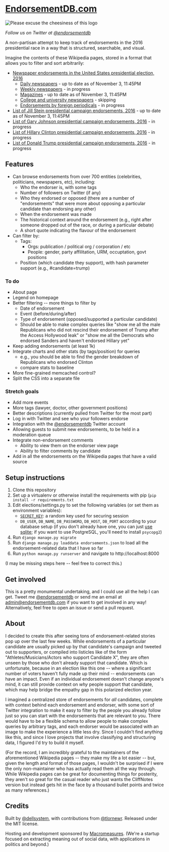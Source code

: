 # [EndorsementDB.com]

![Please excuse the cheesiness of this logo][logo]

_Follow us on Twitter at [@endorsementdb]_

A non-partisan attempt to keep track of endorsements in the 2016 presidential
race in a way that is structured, searchable, and visual.

Imagine the contents of these Wikipedia pages, stored in a format that allows
you to filter and sort arbitrarily:

*   [Newspaper endorsements in the United States presidential election, 2016](https://en.wikipedia.org/wiki/Newspaper_endorsements_in_the_United_States_presidential_election,_2016)
    *   [Daily newspapers](https://en.wikipedia.org/wiki/Newspaper_endorsements_in_the_United_States_presidential_election,_2016#Daily_newspapers) - up to date as of November 3, 11:45PM
    *   [Weekly newspapers](https://en.wikipedia.org/wiki/Newspaper_endorsements_in_the_United_States_presidential_election,_2016#Weekly_newspapers) - in progress
    *   [Magazines](https://en.wikipedia.org/wiki/Newspaper_endorsements_in_the_United_States_presidential_election,_2016#Magazines) - up to date as of November 3, 11:45PM
    *   [College and university newspapers](https://en.wikipedia.org/wiki/Newspaper_endorsements_in_the_United_States_presidential_election,_2016#College_and_university_newspapers) - skipping
    *   [Endorsements by foreign periodicals](https://en.wikipedia.org/wiki/Newspaper_endorsements_in_the_United_States_presidential_election,_2016#Foreign_newspapers_and_magazines) - in progress
*   [List of Jill Stein presidential campaign endorsements, 2016](https://en.wikipedia.org/wiki/List_of_Jill_Stein_presidential_campaign_endorsements,_2016) - up to date as of November 3, 11:45PM
*   [List of Gary Johnson presidential campaign endorsements, 2016](https://en.wikipedia.org/wiki/List_of_Gary_Johnson_presidential_campaign_endorsements,_2016) - in progress
*   [List of Hillary Clinton presidential campaign endorsements, 2016](https://en.wikipedia.org/wiki/List_of_Hillary_Clinton_presidential_campaign_endorsements,_2016) - in progress
*   [List of Donald Trump presidential campaign endorsements, 2016](https://en.wikipedia.org/wiki/List_of_Donald_Trump_presidential_campaign_endorsements,_2016) - in progress

## Features

* Can browse endorsements from over 700 entities (celebrities, politicians,
  newspapers, etc), including:
  * Who the endorser is, with some tags
  * Number of followers on Twitter (if any)
  * Who they endorsed or opposed (there are a number of "endorsements" that
    were more about opposing a particular candidate than endorsing any other)
  * When the endorsement was made
  * The historical context around the endorsement (e.g., right after someone
    dropped out of the race, or during a particular debate)
  * A short quote indicating the flavour of the endorsement
* Can filter by:
  * Tags:
    * Orgs: publication / political org / corporation / etc
    * People: gender, party affilitation, URM, occuptation, govt positions
  * Position (which candidate they support), with hash parameter
    support (e.g., #candidate=trump)

### To do

* About page
* Legend on homepage
* Better filtering -- more things to filter by
  * Date of endorsement
  * Event (before/during/after)
  * Type of endorsement (opposed/supported a particular candidate)
  * Should be able to make complex queries like "show me all the male
    Republicans who did not rescind their endorsement of Trump after the
    Access Hollywood leak" or "show me all the Democrats who endorsed Sanders
    and haven't endorsed Hillary yet"
* Keep adding endorsements (at least 1k)
* Integrate charts and other stats (by tags/position) for queries
  * e.g., you should be able to find the gender breakdown of Republicans who
    endorsed Clinton
  * compare stats to baseline
* More fine-grained memcached control?
* Split the CSS into a separate file

### Stretch goals

* Add more events
* More tags (lawyer, doctor, other government positions)
* Better descriptions (currently pulled from Twitter for the most part)
* Log in with Twitter and see who your followers endorse
* Integration with the [@endorsementdb] Twitter account
* Allowing guests to submit new endorsements, to be held in a moderation queue
* Integrate non-endorsement comments
  * Ability to view them on the endorser view page
  * Ability to filter comments by candidate
* Add in all the endorsements on the Wikipedia pages that have a valid source

## Setup instructions

1. Clone this repository
2. Set up a virtualenv or otherwise install the requirements with pip (`pip
   install -r requirements.txt`
3. Edit elections/settings.py to set the following variables (or set them as
   environment variables):
   * [`SECRET_KEY`][SECRET_KEY]: a random key used for securing session
   * `DB_USER`, `DB_NAME`, `DB_PASSWORD`, `DB_HOST`, `DB_PORT` according to
     your database setup (if you don't already have one, you can just [use
     sqlite]; if you want to use PostgreSQL, you'll need to install `psycopg2`)
4. Run `django manage.py migrate`
5. Run `django manage.py loaddata endorsements.json` to load all the
   endorsement-related data that I have so far
6. Run `python manage.py runserver` and navigate to http://localhost:8000

(I may be missing steps here -- feel free to correct this.)

## Get involved

This is a pretty monumental undertaking, and I could use all the help I can
get. Tweet me [@endorsementdb] or send me an email at admin@endorsementdb.com
if you want to get involved in any way! Alternatively, feel free to open an
issue or send a pull request.

## About

I decided to create this after seeing tons of endorsement-related stories pop
up over the last few weeks. While endorsements of a particular candidate are
usually picked up by that candidate's campaign and tweeted out to supporters,
or compiled into listicles like of the form "Athletes/Musicians/Actors who
support Candidate X", they are often unseen by those who don't already support
that candidate. Which is unfortunate, because in an election like this one --
where a significant number of voters haven't fully made up their mind --
endorsements can have an impact. Even if an individual endorsement doesn't
change anyone's mind, it can still provide context on _why_ people support that
candidate, which may help bridge the empathy gap in this polarized election
year.

I imagined a centralized store of endorsements for _all_ candidates, complete
with context behind each endorsement and endorser, with some sort of Twitter
integration to make it easy to filter by the people you already follow just
so you can start with the endorsements that are relevant to you. There would
have to be a flexible schema to allow people to make complex queries by
arbitrary tags, and each endorser would be associated with an image to make the
experience a little less dry. Since I couldn't find anything like this, and
since I love projects that involve classifying and structuring data, I figured
I'd try to build it myself.

(For the record, I am incredibly grateful to the maintainers of the
aforementioned Wikipedia
pages -- they make my life a lot easier -- but, given the length and format of
those pages, I wouldn't be surprised if I were the only non-maintainer who has
actually read them all the way through. While Wikipedia pages can be great for
documenting things for posterity, they aren't so great for the casual reader
who just wants the CliffNotes version but instead gets hit in the face by a
thousand bullet points and twice as many references.)

## Credits

Built by [@dellsystem], with contributions from [@tlornewr]. Released under
the MIT license.

Hosting and development sponsored by [Macromeasures]. (We're a startup focused
on extracting meaning out of social data, with applications in politics and
beyond.)

[logo]: https://s3.amazonaws.com/endorsementdb.com/images/endorsementdb.png
[EndorsementDB.com]: http://endorsementdb.com
[@endorsementdb]: https://twitter.com/endorsementdb
[Macromeasures]: https://macromeasures.com
[@dellsystem]: https://twitter.com/dellsystem
[@tlornewr]: https://twitter.com/tlornewr
[SECRET_KEY]: https://docs.djangoproject.com/en/1.10/ref/settings/#std:setting-SECRET_KEY
[use sqlite]: https://docs.djangoproject.com/en/1.10/ref/settings/#databases

